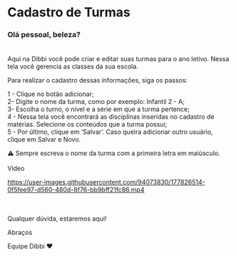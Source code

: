 # Cadastro de Turmas

### Olá pessoal, beleza? <br><br>

Aqui na Dibbi você pode criar e editar suas turmas para o ano letivo. Nessa tela você gerencia as classes da sua escola.

Para realizar o cadastro dessas informações, siga os passos:

1 - Clique no botão adicionar; <br>
2- Digite o nome da turma, como por exemplo: Infantil 2 - A;<br>
3- Escolha o turno, o nível e a série em que a turma pertence;<br>
4 - Nessa tela você encontrará as disciplinas inseridas no cadastro de matérias. Selecione os conteúdos que a turma possui;<br>
5 -  Por último, clique em ‘Salvar’. Caso queira adicionar outro usuário, clique em Salvar e Novo.

:warning: Sempre escreva o nome da turma com a primeira letra em maiúsculo.
<br><br>
Vídeo

https://user-images.githubusercontent.com/94073830/177826514-0f5fee97-d560-480d-8f76-bb9bff21fc86.mp4

<br><br>
Qualquer dúvida, estaremos aqui!

Abraços

Equipe Dibbi :heart: <br><br>